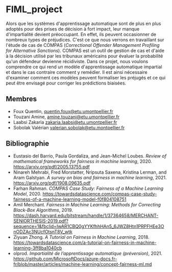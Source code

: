 # FIML_project

Alors que les systèmes d'apprentissage automatique sont de plus en plus adoptés pour des prises de décision à fort impact, leur manque d'impartialité devient préoccupant. En effet, ils peuvent occasionner de nombreux types de préjudices.
C'est ce que nous verrons en travaillant sur l'étude de cas de COMPAS (*Correctional Offender Management Profiling for Alternative Sanctions*). COMPAS est un outil de gestion de cas et d'aide à la décision utilisé par les tribunaux américains pour évaluer la probabilité qu'un défendeur devienne récidiviste.
Dans ce projet, nous voulons comprendre ce qui rend un modèle d'apprentissage automatique impartial et dans le cas contraire comment y remédier.
Il est ainsi nécessaire d'examiner comment ces modèles peuvent formaliser les préjugés et ce qui peut être envisagé pour corriger les prédictions biaisées.

## Membres

- Foux Quentin, quentin.foux@etu.umontpellier.fr
- Touzani Amine, amine.touzani@etu.umontpellier.fr
- Laabsi Zakaria zakaria.laabsi@etu.umontpellier.fr
- Sobolak Valérian valerian.sobolak@etu.montpellier.fr

## Bibliographie

- Eustasio del Barrio, Paula Gordaliza, and Jean-Michel Loubes. *Review of mathematical frameworks
for fairness in machine learning*, 2020.
https://arxiv.org/pdf/2005.13755.pdf
- Ninareh Mehrabi, Fred Morstatter, Nripsuta Saxena, Kristina Lerman, and Aram Galstyan. *A survey
on bias and fairness in machine learning*, 2021.
https://arxiv.org/pdf/1908.09635.pdf
- Farhan Rahman. *COMPAS Case Study: Fairness of a Machine Learning Model*, 2020.
https://towardsdatascience.com/compas-case-study-fairness-of-a-machine-learning-model-f0f804108751
- Amil Merchant. *Fairness in Machine Learning: Methods for Correcting Black-Box Algorithms*, 2019.
https://dash.harvard.edu/bitstream/handle/1/37364658/MERCHANT-SENIORTHESIS-2019.pdf?sequence=1&fbclid=IwAR1CBQ0gYYKfhhHAn5_6JWZ8Htn1PRPFHEe3OnODZAc3NUcfOtsnT8V_wtk
- Ziyuan Zhong. *A Tutorial on Fairness in Machine Learning*, 2018.
https://towardsdatascience.com/a-tutorial-on-fairness-in-machine-learning-3ff8ba1040cb
- olprod. *Impartialité de l’apprentissage automatique (préversion)*, 2021.
https://github.com/MicrosoftDocs/azure-docs.fr-fr/blob/master/articles/machine-learning/concept-fairness-ml.md
